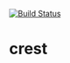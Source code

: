 [![Build Status](https://travis-ci.org/Alpha1202/crest.svg?branch=develop)](https://travis-ci.org/Alpha1202/crest)


# crest
